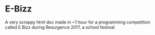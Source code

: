 # E-Bizz
A very scrappy html doc made in ~1 hour for a programming competition called E Bizz during Resurgence 2017, a school festival.
